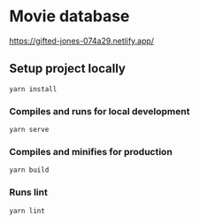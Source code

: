# Movie database

https://gifted-jones-074a29.netlify.app/

## Setup project locally
```
yarn install
```

### Compiles and runs for local development
```
yarn serve
```

### Compiles and minifies for production
```
yarn build
```

### Runs lint
```
yarn lint
```
